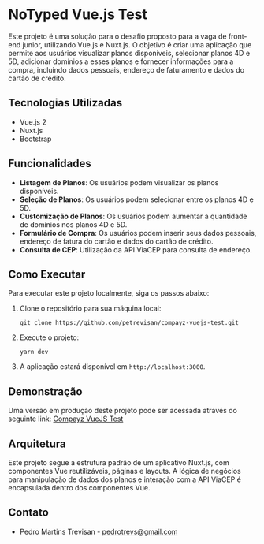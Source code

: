 # NoTyped Vue.js Test

Este projeto é uma solução para o desafio proposto para a vaga de front-end junior, utilizando Vue.js e Nuxt.js. O objetivo é criar uma aplicação que permite aos usuários visualizar planos disponíveis, selecionar planos 4D e 5D, adicionar domínios a esses planos e fornecer informações para a compra, incluindo dados pessoais, endereço de faturamento e dados do cartão de crédito.

## Tecnologias Utilizadas

- Vue.js 2
- Nuxt.js
- Bootstrap

## Funcionalidades

- **Listagem de Planos**: Os usuários podem visualizar os planos disponíveis.
- **Seleção de Planos**: Os usuários podem selecionar entre os planos 4D e 5D.
- **Customização de Planos**: Os usuários podem aumentar a quantidade de domínios nos planos 4D e 5D.
- **Formulário de Compra**: Os usuários podem inserir seus dados pessoais, endereço de fatura do cartão e dados do cartão de crédito.
- **Consulta de CEP**: Utilização da API ViaCEP para consulta de endereço.

## Como Executar

Para executar este projeto localmente, siga os passos abaixo:

1. Clone o repositório para sua máquina local:

    `git clone https://github.com/petrevisan/compayz-vuejs-test.git`

2. Execute o projeto:

    `yarn dev`
3. A aplicação estará disponível em `http://localhost:3000`.

## Demonstração

Uma versão em produção deste projeto pode ser acessada através do seguinte link: [Compayz VueJS Test](https://compayz-vuejs-test-ten.vercel.app/)

## Arquitetura

Este projeto segue a estrutura padrão de um aplicativo Nuxt.js, com componentes Vue reutilizáveis, páginas e layouts.  A lógica de negócios para manipulação de dados dos planos e interação com a API ViaCEP é encapsulada dentro dos componentes Vue.


## Contato
- Pedro Martins Trevisan - pedrotrevs@gmail.com

